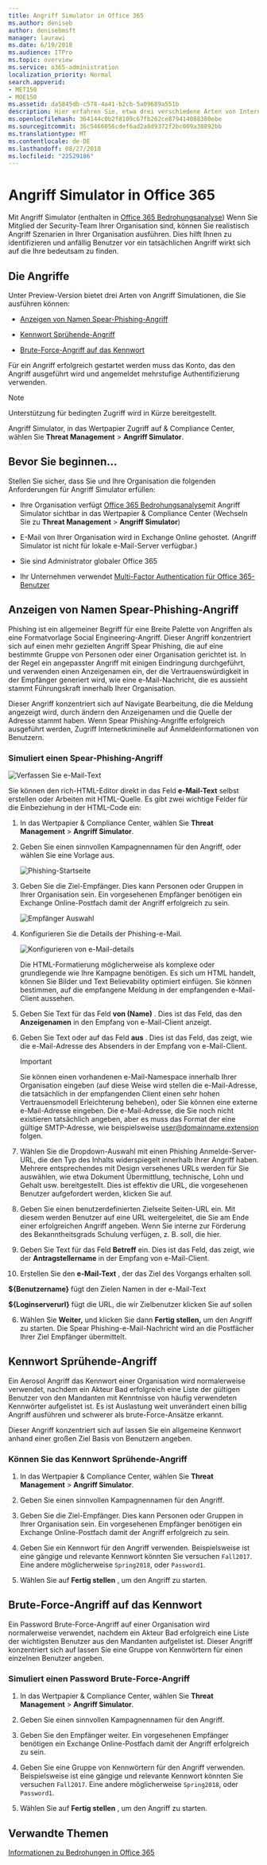 ```yaml
---
title: Angriff Simulator in Office 365
ms.author: deniseb
author: denisebmsft
manager: laurawi
ms.date: 6/19/2018
ms.audience: ITPro
ms.topic: overview
ms.service: o365-administration
localization_priority: Normal
search.appverid:
- MET150
- MOE150
ms.assetid: da5845db-c578-4a41-b2cb-5a09689a551b
description: Hier erfahren Sie, etwa drei verschiedene Arten von Internet-Angriffen, die mit Angriff Simulator ausgeführt werden können.
ms.openlocfilehash: 364144c0b2f8109c67fb262ce879414088380ebe
ms.sourcegitcommit: 36c5466056cdef6ad2a8d9372f2bc009a30892bb
ms.translationtype: MT
ms.contentlocale: de-DE
ms.lasthandoff: 08/27/2018
ms.locfileid: "22529186"
---
```

# <a name="attack-simulator-in-office-365"></a>Angriff Simulator in Office 365

Mit Angriff Simulator (enthalten in [Office 365 Bedrohungsanalyse](office-365-ti.md)) Wenn Sie Mitglied der Security-Team Ihrer Organisation sind, können Sie realistisch Angriff Szenarien in Ihrer Organisation ausführen. Dies hilft Ihnen zu identifizieren und anfällig Benutzer vor ein tatsächlichen Angriff wirkt sich auf die Ihre bedeutsam zu finden.
  
## <a name="the-attacks"></a>Die Angriffe

Unter Preview-Version bietet drei Arten von Angriff Simulationen, die Sie ausführen können:
  
- [Anzeigen von Namen Spear-Phishing-Angriff](attack-simulator.md#spearphish)
    
- [Kennwort Sprühende-Angriff](attack-simulator.md#passwordspray)
    
- [Brute-Force-Angriff auf das Kennwort](attack-simulator.md#bruteforce)
    
Für ein Angriff erfolgreich gestartet werden muss das Konto, das den Angriff ausgeführt wird und angemeldet mehrstufige Authentifizierung verwenden.
  
> [!NOTE]
> Unterstützung für bedingten Zugriff wird in Kürze bereitgestellt. 
  
Angriff Simulator, in das Wertpapier Zugriff auf &amp; Compliance Center, wählen Sie **Threat Management** \> **Angriff Simulator**.
  
## <a name="before-you-begin"></a>Bevor Sie beginnen...

Stellen Sie sicher, dass Sie und Ihre Organisation die folgenden Anforderungen für Angriff Simulator erfüllen:
  
- Ihre Organisation verfügt [Office 365 Bedrohungsanalyse](office-365-ti.md)mit Angriff Simulator sichtbar in das Wertpapier &amp; Compliance Center (Wechseln Sie zu **Threat Management** \> **Angriff Simulator**)
    
- E-Mail von Ihrer Organisation wird in Exchange Online gehostet. (Angriff Simulator ist nicht für lokale e-Mail-Server verfügbar.)
    
- Sie sind Administrator globaler Office 365
    
- Ihr Unternehmen verwendet [Multi-Factor Authentication für Office 365-Benutzer](https://support.office.com/article/8f0454b2-f51a-4d9c-bcde-2c48e41621c6)
    
## <a name="display-name-spear-phishing-attack"></a>Anzeigen von Namen Spear-Phishing-Angriff

Phishing ist ein allgemeiner Begriff für eine Breite Palette von Angriffen als eine Formatvorlage Social Engineering-Angriff. Dieser Angriff konzentriert sich auf einen mehr gezielten Angriff Spear Phishing, die auf eine bestimmte Gruppe von Personen oder einer Organisation gerichtet ist. In der Regel ein angepasster Angriff mit einigen Eindringung durchgeführt, und verwenden einen Anzeigenamen ein, der die Vertrauenswürdigkeit in der Empfänger generiert wird, wie eine e-Mail-Nachricht, die es aussieht stammt Führungskraft innerhalb Ihrer Organisation.
  
Dieser Angriff konzentriert sich auf Navigate Bearbeitung, die die Meldung angezeigt wird, durch ändern den Anzeigenamen und die Quelle der Adresse stammt haben. Wenn Spear Phishing-Angriffe erfolgreich ausgeführt werden, Zugriff Internetkriminelle auf Anmeldeinformationen von Benutzern.
  
### <a name="to-simulate-a-spear-phishing-attack"></a>Simuliert einen Spear-Phishing-Angriff

![Verfassen Sie e-Mail-Text](media/9bd65af4-1f9d-45c1-8c06-796d7ccfd425.jpg)
  
Sie können den rich-HTML-Editor direkt in das Feld **e-Mail-Text** selbst erstellen oder Arbeiten mit HTML-Quelle. Es gibt zwei wichtige Felder für die Einbeziehung in der HTML-Code ein: 
  
1. In das Wertpapier &amp; Compliance Center, wählen Sie **Threat Management** \> **Angriff Simulator**.
    
2. Geben Sie einen sinnvollen Kampagnennamen für den Angriff, oder wählen Sie eine Vorlage aus.
    
    ![Phishing-Startseite](media/5e93b3cc-5981-462f-8b45-bdf85d97f1b8.jpg)
  
3. Geben Sie die Ziel-Empfänger. Dies kann Personen oder Gruppen in Ihrer Organisation sein. Ein vorgesehenen Empfänger benötigen ein Exchange Online-Postfach damit der Angriff erfolgreich zu sein.
    
    ![Empfänger Auswahl](media/faf8c2e0-6175-4cd7-8265-0c8e727f4d0f.jpg)
  
4. Konfigurieren Sie die Details der Phishing-e-Mail.
    
    ![Konfigurieren von e-Mail-details](media/f043608f-f8ce-4aae-be28-86e8ecc524a9.jpg)
  
    Die HTML-Formatierung möglicherweise als komplexe oder grundlegende wie Ihre Kampagne benötigen. Es sich um HTML handelt, können Sie Bilder und Text Believability optimiert einfügen. Sie können bestimmen, auf die empfangene Meldung in der empfangenden e-Mail-Client aussehen.
    
1. Geben Sie Text für das Feld **von (Name)** . Dies ist das Feld, das den **Anzeigenamen** in den Empfang von e-Mail-Client anzeigt. 
    
2. Geben Sie Text oder auf das Feld **aus** . Dies ist das Feld, das zeigt, wie die e-Mail-Adresse des Absenders in der Empfang von e-Mail-Client. 
    
    > [!IMPORTANT]
    > Sie können einen vorhandenen e-Mail-Namespace innerhalb Ihrer Organisation eingeben (auf diese Weise wird stellen die e-Mail-Adresse, die tatsächlich in der empfangenden Client einen sehr hohen Vertrauensmodell Erleichterung beheben), oder Sie können eine externe e-Mail-Adresse eingeben. Die e-Mail-Adresse, die Sie noch nicht existieren tatsächlich angeben, aber es muss das Format der eine gültige SMTP-Adresse, wie beispielsweise user@domainname.extension folgen. 
  
3. Wählen Sie die Dropdown-Auswahl mit einen Phishing Anmelde-Server-URL, die den Typ des Inhalts widerspiegelt innerhalb Ihrer Angriff haben. Mehrere entsprechendes mit Design versehenes URLs werden für Sie auswählen, wie etwa Dokument Übermittlung, technische, Lohn und Gehalt usw. bereitgestellt. Dies ist effektiv die URL, die vorgesehenen Benutzer aufgefordert werden, klicken Sie auf.
    
4. Geben Sie einen benutzerdefinierten Zielseite Seiten-URL ein. Mit diesem werden Benutzer auf eine URL weitergeleitet, die Sie am Ende einer erfolgreichen Angriff angeben. Wenn Sie interne zur Förderung des Bekanntheitsgrads Schulung verfügen, z. B. soll, die hier.
    
5. Geben Sie Text für das Feld **Betreff** ein. Dies ist das Feld, das zeigt, wie der **Antragstellername** in der Empfang von e-Mail-Client. 
    
5. Erstellen Sie den **e-Mail-Text** , der das Ziel des Vorgangs erhalten soll. 
  
 **${Benutzername}** fügt den Zielen Namen in der e-Mail-Text 
  
 **${Loginserverurl}** fügt die URL, die wir Zielbenutzer klicken Sie auf sollen 
    
6. Wählen Sie **Weiter,** und klicken Sie dann **Fertig stellen,** um den Angriff zu starten. Die Spear Phishing-e-Mail-Nachricht wird an die Postfächer Ihrer Ziel Empfänger übermittelt. 
    
## <a name="password-spray-attack"></a>Kennwort Sprühende-Angriff

Ein Aerosol Angriff das Kennwort einer Organisation wird normalerweise verwendet, nachdem ein Akteur Bad erfolgreich eine Liste der gültigen Benutzer von den Mandanten mit Kenntnisse von häufig verwendeten Kennwörter aufgelistet ist. Es ist Auslastung weit unverändert einen billig Angriff ausführen und schwerer als brute-Force-Ansätze erkannt.
  
Dieser Angriff konzentriert sich auf lassen Sie ein allgemeine Kennwort anhand einer großen Ziel Basis von Benutzern angeben.
  
### <a name="to-simulate-a-password-spray-attack"></a>Können Sie das Kennwort Sprühende-Angriff

1. In das Wertpapier &amp; Compliance Center, wählen Sie **Threat Management** \> **Angriff Simulator**.
    
2. Geben Sie einen sinnvollen Kampagnennamen für den Angriff.
    
3. Geben Sie die Ziel-Empfänger. Dies kann Personen oder Gruppen in Ihrer Organisation sein. Ein vorgesehenen Empfänger benötigen ein Exchange Online-Postfach damit der Angriff erfolgreich zu sein.
    
4. Geben Sie ein Kennwort für den Angriff verwenden. Beispielsweise ist eine gängige und relevante Kennwort könnten Sie versuchen `Fall2017`. Eine andere möglicherweise `Spring2018`, oder `Password1`.
    
5. Wählen Sie auf **Fertig stellen** , um den Angriff zu starten. 
    
## <a name="brute-force-password-attack"></a>Brute-Force-Angriff auf das Kennwort

Ein Password Brute-Force-Angriff auf einer Organisation wird normalerweise verwendet, nachdem ein Akteur Bad erfolgreich eine Liste der wichtigsten Benutzer aus den Mandanten aufgelistet ist. Dieser Angriff konzentriert sich auf lassen Sie eine Gruppe von Kennwörtern für einen einzelnen Benutzer angeben.
  
### <a name="to-simulate-a-brute-force-password-attack"></a>Simuliert einen Password Brute-Force-Angriff

1. In das Wertpapier &amp; Compliance Center, wählen Sie **Threat Management** \> **Angriff Simulator**.
    
2. Geben Sie einen sinnvollen Kampagnennamen für den Angriff.
    
3. Geben Sie den Empfänger weiter. Ein vorgesehenen Empfänger benötigen ein Exchange Online-Postfach damit der Angriff erfolgreich zu sein.
    
4. Geben Sie eine Gruppe von Kennwörtern für den Angriff verwenden. Beispielsweise ist eine gängige und relevante Kennwort könnten Sie versuchen `Fall2017`. Eine andere möglicherweise `Spring2018`, oder `Password1`.
    
5. Wählen Sie auf **Fertig stellen** , um den Angriff zu starten. 
    
## <a name="related-topics"></a>Verwandte Themen

[Informationen zu Bedrohungen in Office 365](office-365-ti.md)
  

